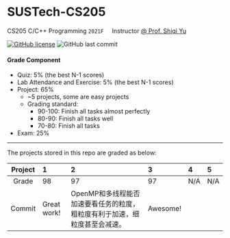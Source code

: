 # SUSTech-CS205
CS205 C/C++ Programming `2021F` &nbsp;&nbsp;&nbsp; Instructor [@ Prof. Shiqi Yu](https://github.com/ShiqiYu)

[![GitHub license](https://img.shields.io/github/license/HeZean/SUSTech-CS205)](https://github.com/HeZean/SUSTech-CS205/blob/master/LICENSE)  ![GitHub last commit](https://img.shields.io/github/last-commit/HeZean/SUSTech-CS205)

#### Grade Component
- Quiz: 5% (the best N-1 scores)
- Lab Attendance and Exercise: 5% (the best N-1 scores)
- Project: 65%
  - ~5 projects, some are easy projects
  - Grading standard:
    - 90-100: Finish all tasks almost perfectly
    - 80-90: Finish all tasks well
    - 70-80: Finish all tasks
- Exam: 25%

---

The projects stored in this repo are graded as below:

| Project | 1           | 2                                                              | 3         | 4     | 5     |
| :-----: | :---------- | :-----------------------------------------------------------   | :-------  | :---- | :---- |
|  Grade  | 98          | 97                                                             | 97        | N/A   | N/A   |
| Commit  | Great work! | OpenMP和多线程能否加速要看任务的粒度，粗粒度有利于加速，细粒度甚至会减速。 | Awesome!  |       |       |
